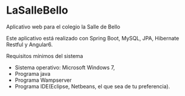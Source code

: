 # LaSalleBello
Aplicativo web para el colegio la Salle de Bello

Este aplicativo está realizado con Spring Boot, MySQL, JPA, Hibernate Restful y Angular6.

Requisitos mínimos del sistema
- Sistema operativo: Microsoft Windows 7,
- Programa java
- Programa Wampserver
- Programa IDE(Eclipse, Netbeans, el que sea de tu preferencia).

